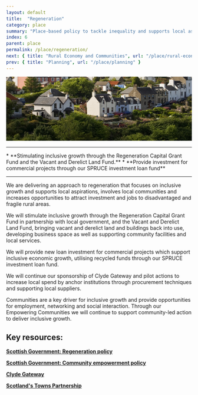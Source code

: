 ```yaml
---
layout: default
title:  "Regeneration"
category: place
summary: "Place-based policy to tackle inequality and supports local aspirations."
index: 6
parent: place
permalink: /place/regeneration/
next: { title: "Rural Economy and Communities", url: "/place/rural-economy/" }
prev: { title: "Planning", url: "/place/planning" }
---
```

![Regeneration Photo](/assets/images/pageimages/place5.jpg)
<br>
<hr>
* **Stimulating inclusive growth through the Regeneration Capital Grant Fund and the Vacant and Derelict Land Fund.**
* **Provide investment for commercial projects through our SPRUCE investment loan fund**


<hr>

We are delivering an approach to regeneration that focuses on inclusive growth and supports local aspirations, involves local communities and increases opportunities to attract investment and jobs to disadvantaged and fragile rural areas.

We will stimulate inclusive growth through the Regeneration Capital Grant Fund in partnership with local government, and the Vacant and Derelict Land Fund, bringing vacant and derelict land and buildings back into use, developing business space as well as supporting community facilities and local services.

We will provide new loan investment for commercial projects which support inclusive economic growth, utilising recycled funds through our SPRUCE investment loan fund.

We will continue our sponsorship of Clyde Gateway and pilot actions to increase local spend by anchor institutions through procurement techniques and supporting local suppliers.

Communities are a key driver for inclusive growth  and provide opportunities for employment, networking and social interaction.  Through our Empowering Communities we will continue to support community-led action to deliver inclusive growth.




## Key resources:
**[Scottish Government: Regeneration policy](https://beta.gov.scot/policies/regeneration/)**

**[Scottish Government: Community empowerment policy](https://beta.gov.scot/policies/community-empowerment/)**

**[Clyde Gateway](http://www.clydegateway.com/)**

**[Scotland's Towns Partnership](https://www.scotlandstowns.org/)**
